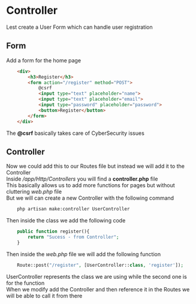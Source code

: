 # Controller

Lest create a User Form which can handle user registration

## Form

Add a form for the home page
```html
    <div>
        <h3>Register</h3>
        <form action="/register" method="POST">
            @csrf
            <input type="text" placeholder="name">
            <input type="text" placeholder="email">
            <input type="password" placeholder="password">
            <button>Register</button>
        </form>
    </div>
```
The **@csrf** basically takes care of CyberSecurity issues

## Controller
Now we could add this to our Routes file but instead we will add it to the Controller\
Inside */app/Http/Controllers* you will find a **controller.php** file\
This basically allows us to add more functions for pages but without cluttering *web.php* file\
But we will can create a new Controller with the following command
```bash
    php artisan make:controller UserController
```

Then inside the class we add the following code
```php
    public function register(){
        return "Sucess - from Controller";
    }
```

Then inside the *web.php* file we will add the following function
```php
    Route::post("/register", [UserController::class, 'register']);
```
UserController represents the class we are using while the second one is for the function\
When we modify add the Controller and then reference it in the Routes we will be able to call it from there